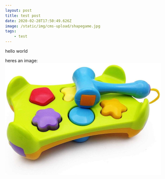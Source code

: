 ```yaml
---
layout: post
title: test post
date: 2020-02-28T17:50:49.626Z
image: /static/img/cms-upload/shapegame.jpg
tags:
    - test
---
```


hello world

heres an image:
![](/static/img/cms-upload/shapegame.jpg)
